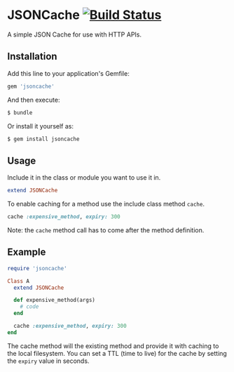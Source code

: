 # JSONCache [![Build Status](https://travis-ci.org/DerekStride/jsoncache.svg?branch=dynamic-caching-based-on-arguments)](https://travis-ci.org/DerekStride/jsoncache)

A simple JSON Cache for use with HTTP APIs.

## Installation

Add this line to your application's Gemfile:

```ruby
gem 'jsoncache'
```

And then execute:

```bash
$ bundle
```

Or install it yourself as:

```bash
$ gem install jsoncache
```

## Usage

Include it in the class or module you want to use it in.

```ruby
extend JSONCache
```

To enable caching for a method use the include class method `cache`.

```ruby
cache :expensive_method, expiry: 300
```

Note: the `cache` method call has to come after the method definition.

## Example

```ruby
require 'jsoncache'

Class A
  extend JSONCache

  def expensive_method(args)
    # code
  end

  cache :expensive_method, expiry: 300
end
```

The cache method will the existing method and provide it with caching to the local filesystem. You can set a TTL (time to live) for the cache by setting the `expiry` value in seconds.
